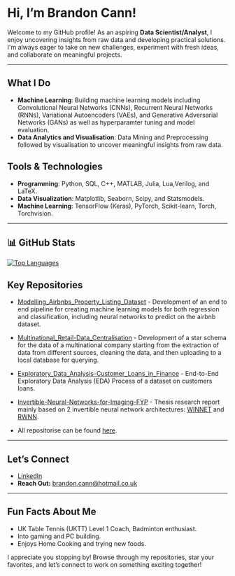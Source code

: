 # Hi, I’m Brandon Cann!
Welcome to my GitHub profile! As an aspiring **Data Scientist/Analyst**, I enjoy uncovering insights from raw data and developing practical solutions. I'm always eager to take on new challenges, experiment with fresh ideas, and collaborate on meaningful projects.
           
---

## What I Do
- **Machine Learning**: Building machine learning models including Convolutional Neural Networks (CNNs), Recurrent Neural Networks (RNNs), Variational Autoencoders (VAEs), and Generative Adversarial Networks (GANs) as well as hyperparamter tuning and model evaluation.
- **Data Analytics and Visualisation**: Data Mining and Preprocessing followed by visualisation to uncover meaningful insights from raw data.

## Tools & Technologies  
- **Programming**: Python, SQL, C++, MATLAB, Julia, Lua,Verilog, and LaTeX.
- **Data Visualization**: Matplotlib, Seaborn, Scipy, and Statsmodels. 
- **Machine Learning**:  TensorFlow (Keras), PyTorch, Scikit-learn, Torch, Torchvision.

---

## 📊 GitHub Stats

[![Top Languages](https://github-readme-stats.vercel.app/api/top-langs/?username=bc319IC&layout=donut&theme=radical&size_weight=0.25&count_weight=0.75)](https://github.com/bc319IC/github-readme-stats)

## Key Repositories

- [Modelling_Airbnbs_Property_Listing_Dataset](https://github.com/bc319IC/Modelling_Airbnbs_Property_Listing_Dataset) - Development of an end to end pipeline for creating machine learning models for both regression and classification, including neural networks to predict on the airbnb dataset.
- [Multinational_Retail-Data_Centralisation](https://github.com/bc319IC/Multinational_Retail-Data_Centralisation) - Development of a star schema for the data of a multinational company starting from the extraction of data from different sources, cleaning the data, and then uploading to a local database for querying.
- [Exploratory_Data_Analysis-Customer_Loans_in_Finance](https://github.com/bc319IC/Exploratory_Data_Analysis-Customer_Loans_in_Finance) - End-to-End Exploratory Data Analysis (EDA) Process of a dataset on customers loans.
- [Invertible-Neural-Networks-for-Imaging-FYP](https://github.com/bc319IC/Invertible-Neural-Networks-for-Imaging-FYP) - Thesis research report mainly based on 2 invertible neural network architectures: [WINNET](https://github.com/bc319IC/WINNET) and [RWNN](https://github.com/bc319IC/RWNN).

- All repositorise can be found [here](https://github.com/bc319IC?tab=repositories).

---

## Let’s Connect

- [LinkedIn](https://www.linkedin.com/in/bc319ic/)
- **Reach Out:** brandon.cann@hotmail.co.uk

---

## Fun Facts About Me

- UK Table Tennis (UKTT) Level 1 Coach, Badminton enthusiast.
- Into gaming and PC building.
- Enjoys Home Cooking and trying new foods.

I appreciate you stopping by! Browse through my repositories, star your favorites, and let’s connect to work on something exciting together!